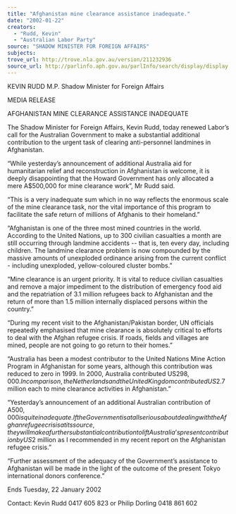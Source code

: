 ```yaml
---
title: "Afghanistan mine clearance assistance inadequate."
date: "2002-01-22"
creators:
  - "Rudd, Kevin"
  - "Australian Labor Party"
source: "SHADOW MINISTER FOR FOREIGN AFFAIRS"
subjects:
trove_url: http://trove.nla.gov.au/version/211232936
source_url: http://parlinfo.aph.gov.au/parlInfo/search/display/display.w3p;query=Id%3A%22media/pressrel/8SR56%22
---
```


 KEVIN RUDD M.P. Shadow Minister for Foreign Affairs

 MEDIA RELEASE

 AFGHANISTAN MINE CLEARANCE ASSISTANCE INADEQUATE

 The  Shadow  Minister  for  Foreign  Affairs,  Kevin  Rudd,  today  renewed  Labor’s  call  for the  Australian  Government  to  make  a  substantial  additional  contribution  to  the  urgent task of clearing anti-personnel landmines in Afghanistan.

 “While  yesterday’s  announcement  of  additional  Australia  aid  for  humanitarian  relief and  reconstruction  in  Afghanistan  is  welcome,  it  is  deeply  disappointing  that  the Howard Government has only allocated a mere A$500,000 for mine clearance work”, Mr Rudd said.

 “This is a very inadequate sum which in no way reflects the enormous scale of the mine clearance  task,  nor  the  vital  importance  of  this  program  to  facilitate  the  safe  return  of millions of Afghanis to their homeland.”

 “Afghanistan is one of the three most mined countries in the world.  According to the United Nations, up to 300 civilian casualties a month are still occurring through landmine accidents --  that  is,  ten  every  day,  including  children.   The  landmine  clearance  problem  is  now compounded  by  the  massive  amounts  of  unexploded  ordinance  arising  from  the  current conflict - including unexploded, yellow-coloured cluster bombs.”

 “Mine clearance is an  urgent priority.  It is vital to reduce civilian casualties and remove a major  impediment  to  the  distribution  of  emergency  food  aid  and  the  repatriation  of  3.1 million  refugees  back  to  Afghanistan  and  the  return  of  more  than  1.5  million  internally displaced persons within the country.”

 “During  my  recent  visit  to  the  Afghanistan/Pakistan  border,  UN  officials  repeatedly emphasised  that  mine  clearance  is  absolutely  critical  to  efforts  to  deal  with  the  Afghan refugee crisis.  If roads, fields and villages are mined, people are not going to go return to their homes.”

 “Australia  has  been  a  modest  contributor  to  the  United  Nations  Mine  Action  Program  in Afghanistan for some years, although this contribution was reduced to zero in 1999.  In 2000, Australia contributed US$298,000.  In comparison, the Netherlands and the United Kingdom contributed US$2.7 million each to mine clearance activities in Afghanistan.”

 “Yesterday’s  announcement  of  an  additional  Australian  contribution  of  A$500,000  is  quite inadequate.  If the Government is at all serious about dealing with the Afghan refugee crisis at  its  source,  they  will  make  a  further  substantial  contribution  to  lift  Australia’s  present contribution  by  US$2  million  as  I  recommended  in  my  recent  report  on  the  Afghanistan refugee crisis.”

 “Further assessment of the adequacy of the Government’s assistance to Afghanistan will be made in the light of the outcome of the present Tokyo international donors conference.”

 Ends Tuesday, 22 January 2002

 Contact: Kevin Rudd 0417 605 823 or Philip Dorling 0418 861 602

